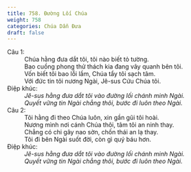 ```yaml
---
title: 758. Đường Lối Chúa
weight: 758
categories: Chúa Dẫn Đưa
draft: false
---
```

<dl><dt>Câu 1:</dt><dd data-verse="1">Chúa hằng đưa dắt tôi, tôi nào biết tỏ tường. <br/>Bao cuồng phong thử thách kia đang vây quanh bên tôi. <br/>Vốn biết tôi bao lỗi lầm, Chúa tẩy tôi sạch tâm. <br/>Với đức tin tôi nương Ngài, Jê-sus Cứu Chúa tôi. </dd><dt>Điệp khúc:</dt><dd data-chorus="1"><em>Jê-sus hằng đưa dắt tôi vào đường lối chánh minh Ngài. <br/>Quyết vững tin Ngài chẳng thôi, bước đi luôn theo Ngài. </em></dd><dt>Câu 2:</dt><dd data-verse="2">Tôi hằng đi theo Chúa luôn, xin gần gũi tôi hoài. <br/>Nương mình nơi cánh Chúa thôi, tâm tôi an ninh thay. <br/>Chẳng có chi gây nao sờn, chốn thái an lạ thay. <br/>Tôi đi bên Ngài suốt đời, còn gì quý báu hơn. </dd><dt>Điệp khúc:</dt><dd data-chorus="1"><em>Jê-sus hằng đưa dắt tôi vào đường lối chánh minh Ngài. <br/>Quyết vững tin Ngài chẳng thôi, bước đi luôn theo Ngài. </em></dd></dl>